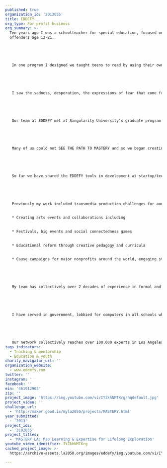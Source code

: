 ```yaml
---
published: true
organization_id: '2013055'
title: EDDEFY
org_type: For profit business
org_summary: >-
  Ten years ago I was a schoolteacher for special education, focused on violent
  offenders age 12-21. 
   
   
   
   
   
   In one program I designed we taught teens to read by using their own music, asking them to rap freestyle into the computer and then sending them home with a CD, their lyrics and the assignment to produce a 2 song album in 9 weeks. Not only did all students complete the assignment, a large portion of the students improved their reading and writing tremendously, many jumping multiple grade levels in a matter of weeks while showing great motivation for the process of creative music production. Two students won demos in local studios for recording contracts and overall engagement and retention of this at-risk population was the highest we witnessed in years of teaching.
   
   
   
   
   
   I saw the sadness, desperation, the expressions of fear that come from feeling lost - and I also saw that the creative arts education can rapidly change this situation and the motivation of the individual learner.
   
   
   
   
   
   Our team at EDDEFY met at Singularity University's graduate program in 2012 at NASA/Ames where we galvanized around a mission to provide educational access to anyone, anywhere, anytime. We saw mobility, ubiquity of resources, tracking and personalization to be essential along with sharing the most engaging learning opportunities available to motivate individuals to be their best and achieve their goals. 
   
   
   
   
   
   Many of us could not SEE THE PATH TO MASTERY and so we began creating the EDDEFY toolkit and this MASTERY campaign for Los Angeles. We aim to map and visualize learning for the city of LA.
   
   
   
   
   
   So far we have shared the EDDEFY tools in development at startup/technology pitch sessions and at the educational GetIdeas Conference. This week we shared our work at DigitalLA and we will be demoing our product at technology events in LA this year.
   
   
   
   
   
   Previously my work included transmedia production challenges for audiences of all ages:
   
   
   * Creating arts events and collaborations including
   
   
   * Festivals, big events and social connectedness games
   
   
   * Educational reform through creative pedagogy and curricula
   
   
   * Cause campaigns for major nonprofits around the world, engaging storytellers to share their work effectively and build momentum for thousands of causes
   
   
   
   
   
   My team has collectively over 2 decades of experience in formal and informal learning settings along with 3 decades of nonprofit management experience and a vast pool of technology tools and expertise to bring to this process. My cofounders include two PhDs in data sciences for analysis and mapping of the insights we find through this campaign and we won awards in our graduate program for our ability to navigate the subtle challenges of the educational field using the EDDEFY toolkit.
   
   
   
   
   
   I have served in government, lobbied for computers in all schools when I was 7 years old and continue my lifelong work empowering others to be their best through any media available.
   
   
   
   
   
   Our network collectively reaches over 100,000 experts in Los Angeles.
tags_indicators:
  - Teaching & mentorship
  - Education & youth
charity_navigator_url: ''
organization_website:
  - www.eddefy.com
twitter: ''
instagram: ''
facebook: ''
ein: '461912903'
zip: ''
project_image: 'https://img.youtube.com/vi/IYZkhNMTKrg/hqdefault.jpg'
project_video: ''
challenge_url:
  - 'http://maker.good.is/myla2050/projects/MASTERY.html'
year_submitted:
  - '2013'
project_ids:
  - '3102035'
project_titles:
  - 'MASTERY LA: Map Learning & Expertise for Lifelong Exploration'
youtube_video_identifier: IYZkhNMTKrg
cached_project_image: >-
  https://archive-assets.la2050.org/images/eddefy/img.youtube.com/vi/IYZkhNMTKrg/hqdefault.jpg

---
```

